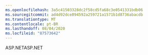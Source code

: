 ```yaml
---
ms.openlocfilehash: 3a5c41503328dc2f58cd5fa68c3e0541331bdb06
ms.sourcegitcommit: ad4d92dce894592a259721a1571b1d8736abacdb
ms.translationtype: MT
ms.contentlocale: pt-BR
ms.lasthandoff: 08/04/2020
ms.locfileid: "87573642"
---
```

 <span data-ttu-id="d83f3-101">ASP.NET</span><span class="sxs-lookup"><span data-stu-id="d83f3-101">ASP.NET</span></span> 